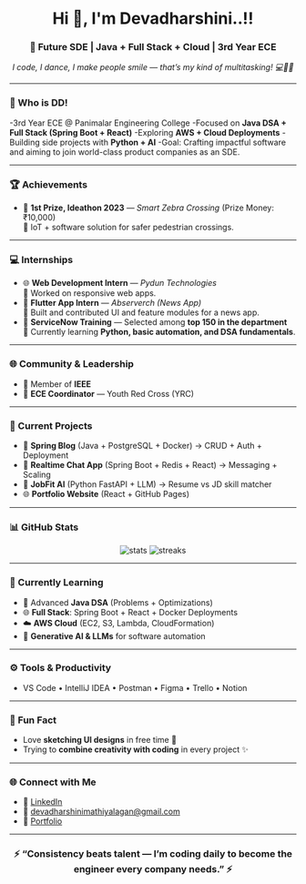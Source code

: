 <h1 align="center">Hi 👋, I'm Devadharshini..!!</h1>
<h3 align="center">🚀 Future SDE | Java + Full Stack + Cloud | 3rd Year ECE</h3>

<p align="center"><em>I code, I dance, I make people smile — that’s my kind of multitasking! 💻💃😄</em></p>

---
### 👀 Who is DD!
-3rd Year ECE @ Panimalar Engineering College 
-Focused on **Java DSA + Full Stack (Spring Boot + React)** 
-Exploring **AWS + Cloud Deployments** 
-Building side projects with **Python + AI** 
-Goal: Crafting impactful software and aiming to join world-class product companies as an SDE.

---

### 🏆 Achievements
- 🥇 **1st Prize, Ideathon 2023** — *Smart Zebra Crossing* (Prize Money: ₹10,000)  
  🚦 IoT + software solution for safer pedestrian crossings.
---

  ### 💻 Internships
- 🌐 **Web Development Intern** — *Pydun Technologies*  
  🔹 Worked on responsive web apps.  
- 📱 **Flutter App Intern** — *Abserverch (News App)*  
  🔹 Built and contributed UI and feature modules for a news app.  
- 🔧 **ServiceNow Training** — Selected among **top 150 in the department**  
  🔹 Currently learning **Python, basic automation, and DSA fundamentals**.

---

### 🌐 Community & Leadership
- 🤝 Member of **IEEE**  
- 🏅 **ECE Coordinator** — Youth Red Cross (YRC)  


---

### 📌 Current Projects
- 📝 **Spring Blog** (Java + PostgreSQL + Docker) → CRUD + Auth + Deployment  
- 💬 **Realtime Chat App** (Spring Boot + Redis + React) → Messaging + Scaling  
- 🤖 **JobFit AI** (Python FastAPI + LLM) → Resume vs JD skill matcher  
- 🌐 **Portfolio Website** (React + GitHub Pages)

---

### 📊 GitHub Stats
<p align="center">  
  <img src="https://github-readme-stats.vercel.app/api?username=devadharshini-mathiyalagan&show_icons=true&theme=radical" alt="stats" />  
  <img src="https://github-readme-streak-stats.herokuapp.com/?user=devadharshini-mathiyalagan&theme=radical" alt="streaks" />  
</p>

---

### 🔭 Currently Learning
- 🚀 Advanced **Java DSA** (Problems + Optimizations)  
- 🌐 **Full Stack**: Spring Boot + React + Docker Deployments  
- ☁️ **AWS Cloud** (EC2, S3, Lambda, CloudFormation)  
- 🤖 **Generative AI & LLMs** for software automation  

---

### ⚙️ Tools & Productivity
- VS Code • IntelliJ IDEA • Postman • Figma • Trello • Notion  

---

### 💌 Fun Fact
- Love **sketching UI designs** in free time 🎨  
- Trying to **combine creativity with coding** in every project ✨

---

### 🌐 Connect with Me
- 💼 [LinkedIn](https://www.linkedin.com/in/devadharshini-mathiyalagan-b699b2286/)  
- 📧 devadharshinimathiyalagan@gmail.com 
- 🌟 [Portfolio](...)

---

<h3 align="center">⚡ “Consistency beats talent — I’m coding daily to become the engineer every company needs.” ⚡</h3>


  




<!--
**devadharshini-mathiyalagan/devadharshini-mathiyalagan** is a ✨ _special_ ✨ repository because its `README.md` (this file) appears on your GitHub profile.

Here are some ideas to get you started:

- 🔭 I’m currently working on ...
- 🌱 I’m currently learning ...
- 👯 I’m looking to collaborate on ...
- 🤔 I’m looking for help with ...
- 💬 Ask me about ...
- 📫 How to reach me: ...
- 😄 Pronouns: ...
- ⚡ Fun fact: ...
-->
